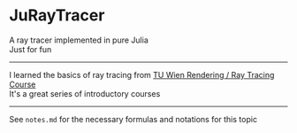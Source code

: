 # JuRayTracer

A ray tracer implemented in pure Julia  
Just for fun  

------

I learned the basics of ray tracing from [TU Wien Rendering / Ray Tracing Course](https://www.youtube.com/playlist?list=PLujxSBD-JXgnGmsn7gEyN28P1DnRZG7qi)  
It's a great series of introductory courses  

-----

See `notes.md` for the necessary formulas and notations for this topic  
